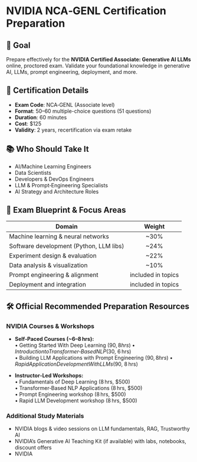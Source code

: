 NVIDIA NCA‑GENL Certification Preparation
=================================================

🎯 Goal
--------
Prepare effectively for the **NVIDIA Certified Associate: Generative AI LLMs** online, proctored exam. Validate your foundational knowledge in generative AI, LLMs, prompt engineering, deployment, and more.

📌 Certification Details
-------------------------
- **Exam Code**: NCA‑GENL (Associate level)  
- **Format**: 50–60 multiple-choice questions (51 questions) 
- **Duration**: 60 minutes  
- **Cost**: $125  
- **Validity**: 2 years, recertification via exam retake

📚 Who Should Take It
----------------------
- AI/Machine Learning Engineers
- Data Scientists
- Developers & DevOps Engineers
- LLM & Prompt‑Engineering Specialists
- AI Strategy and Architecture Roles

📖 Exam Blueprint & Focus Areas
-------------------------------
| Domain                                 | Weight |
|----------------------------------------|:------:|
| Machine learning & neural networks     | ~30%   |
| Software development (Python, LLM libs)| ~24%   |
| Experiment design & evaluation         | ~22%   |
| Data analysis & visualization          | ~10%   |
| Prompt engineering & alignment         | included in topics |
| Deployment and integration             | included in topics  

🛠 Official Recommended Preparation Resources
------------------------------------
### NVIDIA Courses & Workshops  
- **Self‑Paced Courses (~6–8 hrs):**  
  • Getting Started With Deep Learning ($90, 8 hrs)  
  • Introduction to Transformer‑Based NLP ($30, 6 hrs)  
  • Building LLM Applications with Prompt Engineering ($90, 8 hrs)  
  • Rapid Application Development With LLMs ($90, 8 hrs)  

- **Instructor‑Led Workshops:**  
  • Fundamentals of Deep Learning (8 hrs, $500)  
  • Transformer‑Based NLP Applications (8 hrs, $500)  
  • Prompt Engineering workshop (8 hrs, $500)  
  • Rapid LLM Development workshop (8 hrs, $500)
  
### Additional Study Materials  
- NVIDIA blogs & video sessions on LLM fundamentals, RAG, Trustworthy AI  
- NVIDIA’s Generative AI Teaching Kit (if available) with labs, notebooks, discount offers
- NVIDIA
  
